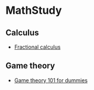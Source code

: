 # MathStudy

## Calculus
- [Fractional calculus](https://medium.com/@notaredpanda/fractional-calculus-48192f4e9c9f)

## Game theory
- [Game theory 101 for dummies](https://towardsdatascience.com/game-theory-101-for-dummies-like-me-2e9ab92749d4)

